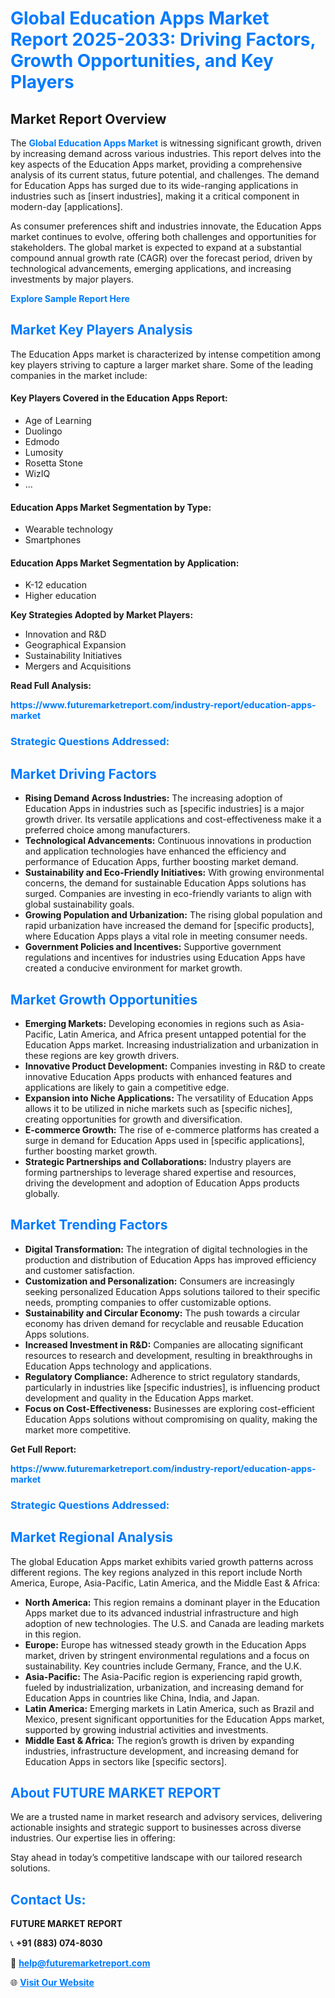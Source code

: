 <h1 style="color: #007BFF;">Global Education Apps Market Report 2025-2033: Driving Factors, Growth Opportunities, and Key Players</h1>

<section id="overview">
<h2>Market Report Overview</h2>
<p>The <a href="https://www.futuremarketreport.com/industry-report/education-apps-market" style="color: #007BFF; text-decoration: none;"><strong>Global Education Apps Market</strong></a> is witnessing significant growth, driven by increasing demand across various industries. This report delves into the key aspects of the Education Apps market, providing a comprehensive analysis of its current status, future potential, and challenges. The demand for Education Apps has surged due to its wide-ranging applications in industries such as [insert industries], making it a critical component in modern-day [applications].</p>
<p>As consumer preferences shift and industries innovate, the Education Apps market continues to evolve, offering both challenges and opportunities for stakeholders. The global market is expected to expand at a substantial compound annual growth rate (CAGR) over the forecast period, driven by technological advancements, emerging applications, and increasing investments by major players.</p>
</section>

<section id="overview">
<p><a href="https://www.futuremarketreport.com/request-sample/reportId=56875" style="color: #007BFF; text-decoration: none;"><strong>Explore Sample Report Here</strong></a></p>
</section>

<section id="key-players">
<h2 style="color: #007BFF;">Market Key Players Analysis</h2>
<p>The Education Apps market is characterized by intense competition among key players striving to capture a larger market share. Some of the leading companies in the market include:</p>
<h4>Key Players Covered in the Education Apps Report:</h4>
<ul><li>Age of Learning</li><li>Duolingo</li><li>Edmodo</li><li>Lumosity</li><li>Rosetta Stone</li><li>WizIQ</li><li>...</li></ul>
<h4>Education Apps Market Segmentation by Type:</h4>
<ul><li>Wearable technology</li><li>Smartphones</li></ul>

<h4>Education Apps Market Segmentation by Application:</h4>
<ul><li>K-12 education</li><li>Higher education</li></ul>
<p><strong>Key Strategies Adopted by Market Players:</strong></p>
<ul>
<li>Innovation and R&D</li>
<li>Geographical Expansion</li>
<li>Sustainability Initiatives</li>
<li>Mergers and Acquisitions</li>
</ul>
</section>

<section>
<p><strong>Read Full Analysis: </strong></p><a href="https://www.futuremarketreport.com/industry-report/education-apps-market" style="color: #007BFF; text-decoration: none;"><strong>https://www.futuremarketreport.com/industry-report/education-apps-market</strong></a>
<h3 style="color: #007BFF;">Strategic Questions Addressed:</h3>
</section>

<section id="driving-factors">
<h2 style="color: #007BFF;">Market Driving Factors</h2>
<ul>
<li><strong>Rising Demand Across Industries:</strong> The increasing adoption of Education Apps in industries such as [specific industries] is a major growth driver. Its versatile applications and cost-effectiveness make it a preferred choice among manufacturers.</li>
<li><strong>Technological Advancements:</strong> Continuous innovations in production and application technologies have enhanced the efficiency and performance of Education Apps, further boosting market demand.</li>
<li><strong>Sustainability and Eco-Friendly Initiatives:</strong> With growing environmental concerns, the demand for sustainable Education Apps solutions has surged. Companies are investing in eco-friendly variants to align with global sustainability goals.</li>
<li><strong>Growing Population and Urbanization:</strong> The rising global population and rapid urbanization have increased the demand for [specific products], where Education Apps plays a vital role in meeting consumer needs.</li>
<li><strong>Government Policies and Incentives:</strong> Supportive government regulations and incentives for industries using Education Apps have created a conducive environment for market growth.</li>
</ul>
</section>

<section id="growth-opportunities">
<h2 style="color: #007BFF;">Market Growth Opportunities</h2>
<ul>
<li><strong>Emerging Markets:</strong> Developing economies in regions such as Asia-Pacific, Latin America, and Africa present untapped potential for the Education Apps market. Increasing industrialization and urbanization in these regions are key growth drivers.</li>
<li><strong>Innovative Product Development:</strong> Companies investing in R&D to create innovative Education Apps products with enhanced features and applications are likely to gain a competitive edge.</li>
<li><strong>Expansion into Niche Applications:</strong> The versatility of Education Apps allows it to be utilized in niche markets such as [specific niches], creating opportunities for growth and diversification.</li>
<li><strong>E-commerce Growth:</strong> The rise of e-commerce platforms has created a surge in demand for Education Apps used in [specific applications], further boosting market growth.</li>
<li><strong>Strategic Partnerships and Collaborations:</strong> Industry players are forming partnerships to leverage shared expertise and resources, driving the development and adoption of Education Apps products globally.</li>
</ul>
</section>

<section id="trending-factors">
<h2 style="color: #007BFF;">Market Trending Factors</h2>
<ul>
<li><strong>Digital Transformation:</strong> The integration of digital technologies in the production and distribution of Education Apps has improved efficiency and customer satisfaction.</li>
<li><strong>Customization and Personalization:</strong> Consumers are increasingly seeking personalized Education Apps solutions tailored to their specific needs, prompting companies to offer customizable options.</li>
<li><strong>Sustainability and Circular Economy:</strong> The push towards a circular economy has driven demand for recyclable and reusable Education Apps solutions.</li>
<li><strong>Increased Investment in R&D:</strong> Companies are allocating significant resources to research and development, resulting in breakthroughs in Education Apps technology and applications.</li>
<li><strong>Regulatory Compliance:</strong> Adherence to strict regulatory standards, particularly in industries like [specific industries], is influencing product development and quality in the Education Apps market.</li>
<li><strong>Focus on Cost-Effectiveness:</strong> Businesses are exploring cost-efficient Education Apps solutions without compromising on quality, making the market more competitive.</li>
</ul>
</section>

<section>
<p><strong>Get Full Report: </strong></p><a href="https://www.futuremarketreport.com/industry-report/education-apps-market" style="color: #007BFF; text-decoration: none;"><strong>https://www.futuremarketreport.com/industry-report/education-apps-market</strong></a>
<h3 style="color: #007BFF;">Strategic Questions Addressed:</h3>
</section>


<section id="regional-analysis">
<h2 style="color: #007BFF;">Market Regional Analysis</h2>
<p>The global Education Apps market exhibits varied growth patterns across different regions. The key regions analyzed in this report include North America, Europe, Asia-Pacific, Latin America, and the Middle East & Africa:</p>
<ul>
<li><strong>North America:</strong> This region remains a dominant player in the Education Apps market due to its advanced industrial infrastructure and high adoption of new technologies. The U.S. and Canada are leading markets in this region.</li>
<li><strong>Europe:</strong> Europe has witnessed steady growth in the Education Apps market, driven by stringent environmental regulations and a focus on sustainability. Key countries include Germany, France, and the U.K.</li>
<li><strong>Asia-Pacific:</strong> The Asia-Pacific region is experiencing rapid growth, fueled by industrialization, urbanization, and increasing demand for Education Apps in countries like China, India, and Japan.</li>
<li><strong>Latin America:</strong> Emerging markets in Latin America, such as Brazil and Mexico, present significant opportunities for the Education Apps market, supported by growing industrial activities and investments.</li>
<li><strong>Middle East & Africa:</strong> The region’s growth is driven by expanding industries, infrastructure development, and increasing demand for Education Apps in sectors like [specific sectors].</li>
</ul>
</section>

<footer>
<h2 style="color: #007BFF;">About FUTURE MARKET REPORT</h2>
<p>We are a trusted name in market research and advisory services, delivering actionable insights and strategic support to businesses across diverse industries. Our expertise lies in offering:</p>

<p>Stay ahead in today’s competitive landscape with our tailored research solutions.</p>

<h2 style="color: #007BFF;">Contact Us:</h2>
<p><strong>FUTURE MARKET REPORT</strong></p>
<p>📞 <strong>+91 (883) 074-8030</strong></p>
<p>📧 <strong><a href="mailto:help@futuremarketreport.com" style="color: #007BFF;">help@futuremarketreport.com</a></strong></p>
<p>🌐 <strong><a href="https://www.futuremarketreport.com/" style="color: #007BFF;">Visit Our Website</a></strong></p>
</footer>